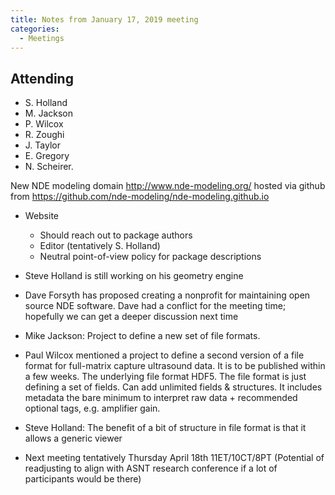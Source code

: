```yaml
---
title: Notes from January 17, 2019 meeting
categories:
  - Meetings
---
```

## Attending
 * S. Holland
 * M. Jackson
 * P. Wilcox
 * R. Zoughi
 * J. Taylor
 * E. Gregory
 * N. Scheirer. 

New NDE modeling domain
<http://www.nde-modeling.org/> hosted via github from 
<https://github.com/nde-modeling/nde-modeling.github.io>

* Website
   * Should reach out to package authors 
   * Editor (tentatively S. Holland)
   * Neutral point-of-view policy for package descriptions
* Steve Holland is still working on his geometry engine
* Dave Forsyth has proposed creating a nonprofit for maintaining open source NDE software. Dave had a conflict for the meeting time; hopefully we can get a deeper discussion next time
* Mike Jackson: Project to define a new set of file formats. 
 * Paul Wilcox mentioned a project to define a second version of a file format for full-matrix capture ultrasound data. It is to be published within a few weeks. The underlying file format HDF5. The file format is just defining a set of fields. Can add unlimited fields & structures. It includes metadata the bare minimum to interpret raw data + recommended optional tags, e.g. amplifier gain.
 * Steve Holland: The benefit of a bit of structure in file format is that it allows a generic viewer

 * Next meeting tentatively Thursday April 18th 11ET/10CT/8PT (Potential of readjusting to align with ASNT research conference if a lot of participants would be there) 
 